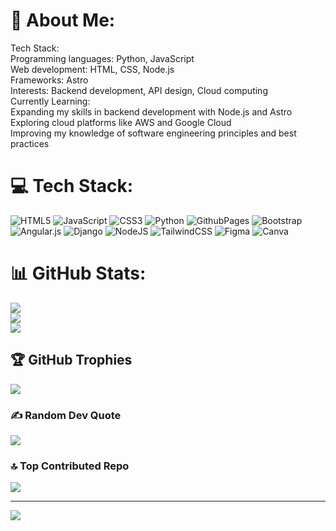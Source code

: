# 💫 About Me:
Tech Stack:<br>Programming languages: Python, JavaScript<br>Web development: HTML, CSS, Node.js<br>Frameworks: Astro<br>Interests: Backend development, API design, Cloud computing<br>Currently Learning:<br>Expanding my skills in backend development with Node.js and Astro<br>Exploring cloud platforms like AWS and Google Cloud<br>Improving my knowledge of software engineering principles and best practices


# 💻 Tech Stack:
![HTML5](https://img.shields.io/badge/html5-%23E34F26.svg?style=flat-square&logo=html5&logoColor=white) ![JavaScript](https://img.shields.io/badge/javascript-%23323330.svg?style=flat-square&logo=javascript&logoColor=%23F7DF1E) ![CSS3](https://img.shields.io/badge/css3-%231572B6.svg?style=flat-square&logo=css3&logoColor=white) ![Python](https://img.shields.io/badge/python-3670A0?style=flat-square&logo=python&logoColor=ffdd54) ![GithubPages](https://img.shields.io/badge/github%20pages-121013?style=flat-square&logo=github&logoColor=white) ![Bootstrap](https://img.shields.io/badge/bootstrap-%238511FA.svg?style=flat-square&logo=bootstrap&logoColor=white) ![Angular.js](https://img.shields.io/badge/angular.js-%23E23237.svg?style=flat-square&logo=angularjs&logoColor=white) ![Django](https://img.shields.io/badge/django-%23092E20.svg?style=flat-square&logo=django&logoColor=white) ![NodeJS](https://img.shields.io/badge/node.js-6DA55F?style=flat-square&logo=node.js&logoColor=white) ![TailwindCSS](https://img.shields.io/badge/tailwindcss-%2338B2AC.svg?style=flat-square&logo=tailwind-css&logoColor=white) ![Figma](https://img.shields.io/badge/figma-%23F24E1E.svg?style=flat-square&logo=figma&logoColor=white) ![Canva](https://img.shields.io/badge/Canva-%2300C4CC.svg?style=flat-square&logo=Canva&logoColor=white)
# 📊 GitHub Stats:
![](https://github-readme-stats.vercel.app/api?username=eduardbar&theme=synthwave&hide_border=true&include_all_commits=true&count_private=false)<br/>
![](https://github-readme-streak-stats.herokuapp.com/?user=eduardbar&theme=synthwave&hide_border=true)<br/>
![](https://github-readme-stats.vercel.app/api/top-langs/?username=eduardbar&theme=synthwave&hide_border=true&include_all_commits=true&count_private=false&layout=compact)

## 🏆 GitHub Trophies
![](https://github-profile-trophy.vercel.app/?username=eduardbar&theme=radical&no-frame=true&no-bg=false&margin-w=4)

### ✍️ Random Dev Quote
![](https://quotes-github-readme.vercel.app/api?type=vetical&theme=radical)

### 🔝 Top Contributed Repo
![](https://github-contributor-stats.vercel.app/api?username=eduardbar&limit=5&theme=tokyonight&combine_all_yearly_contributions=true)


---
[![](https://visitcount.itsvg.in/api?id=eduardbar&icon=2&color=9)](https://visitcount.itsvg.in)

<!-- Proudly created with GPRM ( https://gprm.itsvg.in ) -->
